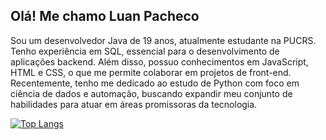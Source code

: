 ## Olá! Me chamo Luan Pacheco

Sou um desenvolvedor Java de 19 anos, atualmente estudante na PUCRS. Tenho experiência em SQL, essencial para o desenvolvimento de aplicações backend. Além disso, possuo conhecimentos em JavaScript, HTML e CSS, o que me permite colaborar em projetos de front-end. Recentemente, tenho me dedicado ao estudo de Python com foco em ciência de dados e automação, buscando expandir meu conjunto de habilidades para atuar em áreas promissoras da tecnologia.


  [![Top Langs](https://github-readme-stats.vercel.app/api/top-langs/?username=Luanpaacheco&layout=compact)](https://github.com/anuraghazra/github-readme-stats)
